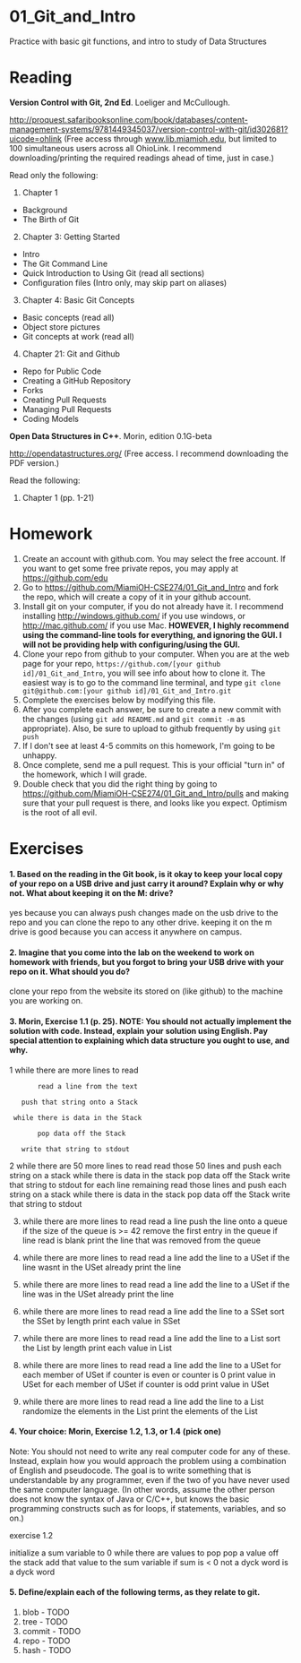 01_Git_and_Intro
================

Practice with basic git functions, and intro to study of Data Structures

Reading
=======

**Version Control with Git, 2nd Ed**. Loeliger and McCullough. 

http://proquest.safaribooksonline.com/book/databases/content-management-systems/9781449345037/version-control-with-git/id302681?uicode=ohlink (Free access through www.lib.miamioh.edu, but limited to 100 simultaneous users across all OhioLink. I recommend downloading/printing the required readings ahead of time, just in case.)

Read only the following:

1. Chapter 1
  * Background
  * The Birth of Git
2. Chapter 3: Getting Started
  * Intro
  * The Git Command Line
  * Quick Introduction to Using Git (read all sections)
  * Configuration files (Intro only, may skip part on aliases)
3. Chapter 4: Basic Git Concepts
  * Basic concepts (read all)
  * Object store pictures
  * Git concepts at work (read all)
4. Chapter 21: Git and Github
  * Repo for Public Code
  * Creating a GitHub Repository
  * Forks
  * Creating Pull Requests
  * Managing Pull Requests
  * Coding Models

**Open Data Structures in C++**. Morin, edition 0.1G-beta

http://opendatastructures.org/ (Free access. I recommend downloading the PDF version.)

Read the following:

1. Chapter 1 (pp. 1-21)

Homework
========

1. Create an account with github.com. You may select the free account. If you want to get some free private repos, you may apply at https://github.com/edu
2. Go to https://github.com/MiamiOH-CSE274/01_Git_and_Intro and fork the repo, which will create a copy of it in your github account.
3. Install git on your computer, if you do not already have it. I recommend installing http://windows.github.com/ if you use windows, or http://mac.github.com/ if you use Mac. **HOWEVER, I highly recommend using the command-line tools for everything, and ignoring the GUI. I will not be providing help with configuring/using the GUI.**
4. Clone your repo from github to your computer. When you are at the web page for your repo, `https://github.com/[your github id]/01_Git_and_Intro`, you will see info about how to clone it. The easiest way is to go to the command line terminal, and type `git clone git@github.com:[your github id]/01_Git_and_Intro.git`
6. Complete the exercises below by modifying this file.
7. After you complete each answer, be sure to create a new commit with the changes (using `git add README.md` and `git commit -m` as appropriate). Also, be sure to upload to github frequently by using `git push`
8. If I don't see at least 4-5 commits on this homework, I'm going to be unhappy.
9. Once complete, send me a pull request. This is your official "turn in" of the homework, which I will grade.
10. Double check that you did the right thing by going to https://github.com/MiamiOH-CSE274/01_Git_and_Intro/pulls and making sure that your pull request is there, and looks like you expect. Optimism is the root of all evil.

Exercises
=========

#### 1. Based on the reading in the Git book, is it okay to keep your local copy of your repo on a USB drive and just carry it around? Explain why or why not. What about keeping it on the M: drive?

yes because you can always push changes made on the usb drive to the repo and you can clone the repo to any other drive.  keeping it on the m drive is good because you
can access it anywhere on campus.

#### 2. Imagine that you come into the lab on the weekend to work on homework with friends, but you forgot to bring your USB drive with your repo on it. What should you do?

clone your repo from the website its stored on (like github) to the machine you are working on.

#### 3. Morin, Exercise 1.1 (p. 25). NOTE: You should not actually implement the solution with code. Instead, explain your solution using English. Pay special attention to explaining which data structure you ought to use, and why.

1   while there are more lines to read

       	   read a line from the text 
       	   
	   push that string onto a Stack
	   
     while there is data in the Stack
     
       	   pop data off the Stack
       	   
  	   write that string to stdout

2   while there are 50 more lines to read
     	   read those 50 lines and push each string on a stack
	   while there is data in the stack
       	   	 pop data off the Stack
		 write that string to stdout
     for each line remaining
     	   read those lines and push each string on a stack
	   while there is data in the stack
       	   	 pop data off the Stack
		 write that string to stdout

3)
	while there are more lines to read
	      read a line
	      push the line onto a queue
	      if the size of the queue is >= 42
	      	 remove the first entry in the queue
	      	 if line read is blank
		    print the line that was removed from the queue

4)
	while there are more lines to read
	      read a line
	      add the line to a USet
	      if the line wasnt in the USet already
	      	 print the line

5)
	while there are more lines to read
	      read a line
	      add the line to a USet
	      if the line was in the USet already
	      	 print the line

6)
	while there are more lines to read
	      read a line
	      add the line to a SSet
	sort the SSet by length
	print each value in SSet

7)
	while there are more lines to read
	      read a line
	      add the line to a List
	sort the List by length
	print each value in List

8)
	while there are more lines to read
	      read a line
	      add the line to a USet
	for each member of USet
	    if counter is even or counter is 0
	       print value in USet
	for each member of USet
	    if counter is odd
	       print value in USet

9)
	while there are more lines to read
	      read a line
	      add the line to a List
	randomize the elements in the List
	print the elements of the List

#### 4. Your choice: Morin, Exercise 1.2, 1.3, or 1.4 (pick one)

Note: You should not need to write any real computer code for any of these. Instead, explain how you would approach the problem using a combination of English and pseudocode. The goal is to write something that is understandable by any programmer, even if the two of you have never used the same computer language. (In other words, assume the other person does not know the syntax of Java or C/C++, but knows the basic programming constructs such as for loops, if statements, variables, and so on.)

exercise 1.2

initialize a sum variable to 0
while there are values to pop
      pop a value off the stack
      add that value to the sum variable
      if sum is < 0
      	 not a dyck word
is a dyck word

#### 5. Define/explain each of the following terms, as they relate to git.

1. blob - TODO
2. tree - TODO
3. commit - TODO
4. repo - TODO
5. hash - TODO
